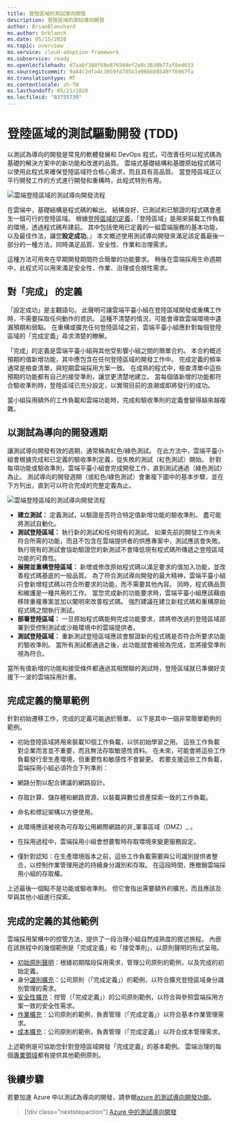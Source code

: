 ```yaml
---
title: 登陸區域的測試導向開發
description: 登陸區域的測試導向開發
author: BrianBlanchard
ms.author: brblanch
ms.date: 05/15/2020
ms.topic: overview
ms.service: cloud-adoption-framework
ms.subservice: ready
ms.openlocfilehash: d7aa0f388f68e876569ef2e8c3638b77af8ed033
ms.sourcegitcommit: 9a84c2dfa4c3859fd7d5b1e06bbb8549ff6967fa
ms.translationtype: MT
ms.contentlocale: zh-TW
ms.lasthandoff: 05/21/2020
ms.locfileid: "83755739"
---
```

# <a name="test-driven-development-tdd-for-landing-zones"></a>登陸區域的測試驅動開發 (TDD)

以測試為導向的開發是常見的軟體發展和 DevOps 程式，可改善任何以程式碼為基礎的解決方案中的新功能和改進的品質。 雲端式基礎結構和基礎原始程式碼可以使用此程式來確保登陸區域符合核心需求，而且具有高品質。 當登陸區域正以平行開發工作的方式進行開發和重構時，此程式特別有用。

![雲端登陸區域的測試導向開發流程](../../_images/ready/test-driven-development-process.png)

在雲端中，基礎結構是程式碼的輸出。 結構良好、已測試和已驗證的程式碼會產生一個可行的登陸區域。 根據[登陸區域的定義](../landing-zone/index.md)，「登陸區域」是用來裝載工作負載的環境，透過程式碼布建前。 其中包括使用已定義的一組雲端服務的基本功能，以及最佳作法，讓您**設定成功**。」 本文概述使用測試導向開發來滿足該定義最後一部分的一種方法，同時滿足品質、安全性、作業和治理需求。

這種方法可用來在早期開發期間符合簡單的功能要求。 稍後在雲端採用生命週期中，此程式可以用來滿足安全性、作業、治理或合規性需求。

## <a name="definition-of-done"></a>對「完成」  的定義

「設定成功」是主觀語句。 此聲明可讓雲端平臺小組在登陸區域開發或重構工作時，不需要採取任何動作的資訊。 這種不清楚的情況，可能會導致雲端環境中遺漏預期和弱點。 在重構或擴充任何登陸區域之前，雲端平臺小組應針對每個登陸區域的「完成定義」尋求清楚的瞭解。

「完成」的定義是雲端平臺小組與其他受影響小組之間的簡單合約。 本合約概述預期的值新增功能，其中應包含在任何登陸區域的開發工作中。 完成定義的頻率通常是檢查清單，與短期雲端採用方案一致。 在成熟的程式中，檢查清單中這些預期的功能都有自己的接受準則，讓您更清楚地建立。 當每個值新增的功能都符合驗收準則時，登陸區域已充分設定，以實現目前的浪潮或即將發行的成功。

當小組採用額外的工作負載和雲端功能時，完成和驗收準則的定義會變得越來越複雜。

## <a name="test-driven-development-cycle"></a>以測試為導向的開發週期

讓測試導向開發有效的週期，通常稱為紅色/綠色測試。 在此方法中，雲端平臺小組會根據完成和已定義的驗收準則定義，從失敗的測試（紅色測試）開始。 針對每項功能或驗收準則，雲端平臺小組會完成開發工作，直到測試通過（綠色測試）為止。 測試導向的開發週期（或紅色/綠色測試）會重複下圖中的基本步驟，並在下方列出，直到可以符合完成的完整定義為止。

![雲端登陸區域的測試導向開發流程](../../_images/ready/test-driven-development-process.png)

- **建立測試：** 定義測試，以驗證是否符合特定值新增功能的驗收準則。 盡可能將測試自動化。
- **測試登陸區域：** 執行新的測試和任何現有的測試。 如果先前的開發工作尚未符合所需的功能，而且不包含在雲端提供者的供應專案中，測試應該會失敗。 執行現有的測試會協助驗證您的新測試不會降低現有程式碼所傳遞之登陸區域功能的可靠性。
- **展開並重構登陸區域：** 新增或修改原始程式碼以滿足要求的值加入功能，並改善程式碼基底的一般品質。 為了符合測試導向開發的最大精神，雲端平臺小組只會新增程式碼以符合所要求的功能，而不需要其他內容。 同時，程式碼品質和維護是一種共用的工作。 當您完成新的功能要求時，雲端平臺小組應該藉由移除重複專案並加以闡明來改善程式碼。 強烈建議在建立新程式碼和重構原始程式碼之間執行測試。
- **部署登陸區域：** 一旦原始程式碼能夠完成功能要求，請將修改過的登陸區域部署到受控制測試或沙箱環境中的雲端提供者。
- **測試登陸區域：** 重新測試登陸區域應該會驗證新的程式碼是否符合所要求功能的驗收準則。 當所有測試都通過之後，此功能就會被視為完成，並將接受準則視為符合。

當所有值新增的功能和接受條件都通過其相關聯的測試時，登陸區域就已準備好支援下一波的雲端採用計畫。

## <a name="simple-example-of-a-definition-of-done"></a>完成定義的簡單範例

針對初始遷移工作，完成的定義可能過於簡單。 以下是其中一個非常簡單範例的範例。

- 初始登陸區域將用來裝載10個工作負載，以供初始學習之用。 這些工作負載對企業而言並不重要，而且無法存取敏感性資料。 在未來，可能會將這些工作負載發行至生產環境，但重要性和敏感性不會變更。 若要支援這些工作負載，雲端採用小組必須符合下列準則：

- 網路分割以配合建議的網路設計。
- 存取計算、儲存體和網路資源，以裝載與數位資產探索一致的工作負載。
- 命名和標記架構以方便使用。
- 此環境應該被視為可存取公用網際網路的非_軍事區域（DMZ）_ 。
- 在採用過程中，雲端採用小組會想要暫時存取環境來變更服務設定。
- 僅針對認知：在生產環境版本之前，這些工作負載需要與公司識別提供者整合，以控制作業管理用途的持續身分識別和存取。 在這段時間，應撤銷雲端採用小組的存取權。

上述最後一個點不是功能或驗收準則。 但它會指出需要額外的擴充，而且應該及早與其他小組進行探索。

## <a name="additional-examples-of-a-definition-of-done"></a>完成的定義的其他範例

雲端採用架構中的控管方法，提供了一段治理小組自然成熟度的敘述旅程。 內嵌在該旅程中的幾個範例是「完成定義」和「接受準則」，以原則聲明的形式呈現。

- [初始原則聲明](../../govern/guides/complex/initial-corporate-policy.md#policy-statements)：根據初期階段採用需求，管理公司原則的範例，以及完成的初始定義。
- 身分[識別擴充](../../govern/guides/complex/identity-baseline-improvement.md#incremental-improvement-of-the-policy-statements)：公司原則（「完成定義」）的範例，以符合擴充登陸區域身分識別管理的需求。
- [安全性擴充](../../govern/guides/complex/security-baseline-improvement.md#incremental-improvement-of-the-policy-statements)：控管（「完成定義」）的公司原則範例，以符合與參照雲端採用方案一致的安全性需求。
- [作業擴充](../../govern/guides/complex/resource-consistency-improvement.md#incremental-improvement-of-the-policy-statements)：公司原則的範例，負責管理（「完成定義」）以符合基本作業管理需求。
- [成本擴充](../../govern/guides/complex/cost-management-improvement.md#changes-to-the-policy-statements)：公司原則的範例，負責管理（「完成定義」）以符合成本管理需求。

上述範例是可協助您針對登陸區域開發「完成定義」的基本範例。 雲端治理的每個[專業領域](../../govern/governance-disciplines.md)都有提供其他範例原則。

## <a name="next-steps"></a>後續步驟

若要加速 Azure 中以測試為導向的開發，請參閱[azure 的測試導向開發功能](./azure-test-driven-development.md)。

> [!div class="nextstepaction"]
> [Azure 中的測試導向開發](./azure-test-driven-development.md)
